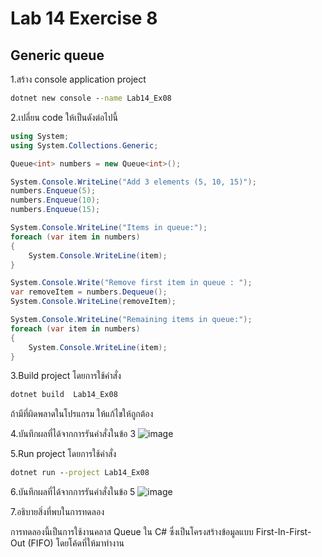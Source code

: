 # Lab 14 Exercise 8

## Generic queue

1.สร้าง console application project

```cmd
dotnet new console --name Lab14_Ex08
```

2.เปลี่ยน code ให้เป็นดังต่อไปนี้

```cs
using System;
using System.Collections.Generic;

Queue<int> numbers = new Queue<int>();

System.Console.WriteLine("Add 3 elements (5, 10, 15)");
numbers.Enqueue(5); 
numbers.Enqueue(10); 
numbers.Enqueue(15);

System.Console.WriteLine("Items in queue:");
foreach (var item in numbers)
{
    System.Console.WriteLine(item);
}

System.Console.Write("Remove first item in queue : ");
var removeItem = numbers.Dequeue();
System.Console.WriteLine(removeItem);

System.Console.WriteLine("Remaining items in queue:");
foreach (var item in numbers)
{
    System.Console.WriteLine(item);
}
```

3.Build project โดยการใช้คำสั่ง

```cmd
dotnet build  Lab14_Ex08
```

ถ้ามีที่ผิดพลาดในโปรแกรม ให้แก้ไขให้ถูกต้อง

4.บันทึกผลที่ได้จากการรันคำสั่งในข้อ 3
![image](https://github.com/ThanchiraCharakhon099/03376836-OOP-2566-Lab-14/assets/144195708/b493d9e1-8723-4bd7-8326-70574c3ee39d)

5.Run project โดยการใช้คำสั่ง

```cmd
dotnet run --project Lab14_Ex08
```

6.บันทึกผลที่ได้จากการรันคำสั่งในข้อ 5
![image](https://github.com/ThanchiraCharakhon099/03376836-OOP-2566-Lab-14/assets/144195708/e65c9526-9580-4b41-86c7-eeb6f594bd2f)

7.อธิบายสิ่งที่พบในการทดลอง

การทดลองนี้เป็นการใช้งานคลาส Queue<T> ใน C# ซึ่งเป็นโครงสร้างข้อมูลแบบ First-In-First-Out (FIFO) โดยโค้ดที่ให้มาทำงาน

